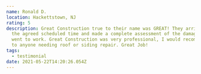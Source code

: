 ```yaml
---
name: Ronald D.
location: Hackettstown, NJ
rating: 5
description: Great Construction true to their name was GREAT! They arrived at
  the agreed scheduled time and made a complete assessment of the damage and
  went to work. Great Construction was very professional, I would recommend them
  to anyone needing roof or siding repair. Great Job!
tags:
  - testimonial
date: 2021-05-22T14:20:26.054Z
---
```

